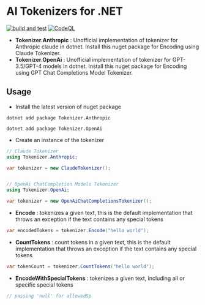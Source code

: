 # AI Tokenizers for .NET

[![build and test](https://github.com/superfastcharger/ai-tokenizers-dotnet/actions/workflows/build-and-test.yml/badge.svg)](https://github.com/superfastcharger/ai-tokenizers-dotnet/actions/workflows/build-and-test.yml) [![CodeQL](https://github.com/superfastcharger/ai-tokenizers-dotnet/actions/workflows/codeql.yml/badge.svg)](https://github.com/superfastcharger/ai-tokenizers-dotnet/actions/workflows/codeql.yml)

- **Tokenizer.Anthropic** : Unofficial implementation of tokenizer for Anthropic claude in dotnet. Install this nuget package for Encoding using Claude Tokenizer.
- **Tokenizer.OpenAi** : Unofficial implementation of tokenizer for GPT-3.5/GPT-4 models in dotnet. Install this nuget package for Encoding using GPT Chat Completions Model Tokenizer.

## Usage

- Install the latest version of nuget package

```
dotnet add package Tokenizer.Anthropic

dotnet add package Tokenizer.OpenAi
```

- Create an instance of the tokenizer

```csharp
// Claude Tokenizer
using Tokenizer.Anthropic;

var tokenizer = new ClaudeTokenizer();


// OpenAi ChatCompletion Models Tokenizer
using Tokenizer.OpenAi;

var tokenizer = new OpenAiChatCompletionsTokenizer();
```

- **Encode** : tokenizes a given text, this is the default implementation that throws an exception if the text contains any special tokens

```csharp
var encodedTokens = tokenizer.Encode("hello world");
```

- **CountTokens** : count tokens in a given text, this is the default implementation that throws an exception if the text contains any special tokens

```csharp
var tokenCount = tokenizer.CountTokens("hello world");
```

- **EncodeWithSpecialTokens** : tokenizes a given text, including all or specific special tokens

```csharp
// passing 'null' for allowedSp